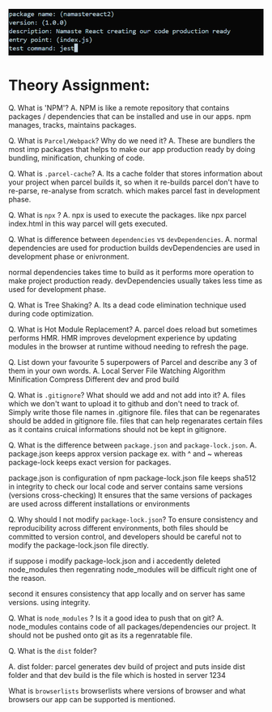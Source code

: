 ![alt text](image.png)  

# Theory Assignment:

Q. What is 'NPM'?
A. NPM is like a remote repository that contains packages / dependencies that can be installed and use in our apps. npm manages, tracks, maintains packages.

Q. What is `Parcel/Webpack`? Why do we need it?
A. These are bundlers the most imp packages that helps to make our app production ready by doing bundling, minification, chunking of code.

Q.  What is `.parcel-cache`?
A. Its a cache folder that stores information about your project when parcel builds it, so when it re-builds parcel don't have to re-parse, re-analyse from scratch. which makes parcel fast in development phase.

Q.  What is `npx` ?
A. npx is used to execute the packages. like npx parcel index.html in this way parcel will gets executed.

Q.  What is difference between `dependencies` vs `devDependencies`.
A. normal dependencies are used for production builds 
   devDependencies are used in development phase or enivronment.

   normal dependencies takes time to build as it performs more operation to make project production ready.
   devDependencies usually takes less time as used for development phase.

Q. What is Tree Shaking?
A. Its a dead code elimination technique used during code optimization.

Q. What is Hot Module Replacement?
A. parcel does reload but sometimes performs HMR.
   HMR improves development experience by updating modules in the browser at runtime withoud needing to refresh the page.

Q.  List down your favourite 5 superpowers of Parcel and  describe any 3 of them in your
own words.
A. Local Server
    File Watching Algorithm
    Minification
    Compress
    Different dev and prod build

Q. What is `.gitignore`? What should we add and not add into it?
A. files which we don't want to upload it to github and don't need to track of. Simply write those file names in .gitignore file. 
files that can be regenarates should be added in gitignore file.
files that can help regenarates certain files as it contains cruical informations should not be kept in gitignore.

Q.  What is the difference between `package.json` and `package-lock.json`.
A. package.json keeps approx version package ex. with ^ and ~
whereas package-lock keeps exact version for packages.

package.json is configuration of npm 
package-lock.json file keeps sha512 in integrity to check our local code and server contains same versions (versions cross-checking) It ensures that the same versions of packages are used across different installations or environments

Q. Why should I not modify `package-lock.json`?
To ensure consistency and reproducibility across different environments, both files should be committed to version control, and developers should be careful not to modify the package-lock.json file directly.

if suppose i modify package-lock.json and i accedently deleted node_modules then regenrating node_modules will be difficult right one of the reason.

second it ensures consistency that app locally and on server has same versions. using integrity.

Q. What is `node_modules` ? Is it a good idea to push that on git?
A. node_modules contains code of all packages/dependencies our project. It should not be pushed onto git as its a regenratable file.

Q. What is the `dist` folder?

A. dist folder: parcel generates dev build of project and puts inside dist folder and that dev build is the file which is hosted in server 1234

 What is `browserlists`
 browserlists where versions of browser and what browsers our app can be supported is mentioned.

